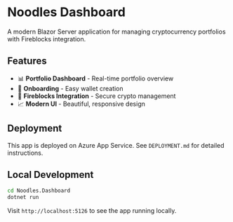 # Noodles Dashboard

A modern Blazor Server application for managing cryptocurrency portfolios with Fireblocks integration.

## Features

- 📊 **Portfolio Dashboard** - Real-time portfolio overview
- 🚀 **Onboarding** - Easy wallet creation
- 🔐 **Fireblocks Integration** - Secure crypto management
- 📈 **Modern UI** - Beautiful, responsive design

## Deployment

This app is deployed on Azure App Service. See `DEPLOYMENT.md` for detailed instructions.

## Local Development

```bash
cd Noodles.Dashboard
dotnet run
```

Visit `http://localhost:5126` to see the app running locally. 